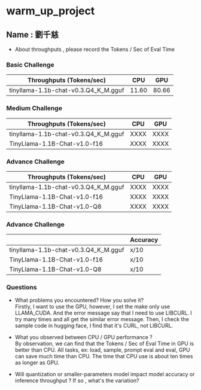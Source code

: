 # warm_up_project
## Name : 劉千慈

* About throughputs , please record the Tokens / Sec of Eval Time 

### Basic Challenge
| Throughputs (Tokens/sec) | CPU      | GPU      | 
| --------                 | -------- | -------- | 
| tinyllama-1.1b-chat-v0.3.Q4_K_M.gguf  |11.60     | 80.66   |


### Medium Challenge
| Throughputs (Tokens/sec) | CPU      | GPU      | 
| --------                 | -------- | -------- | 
| tinyllama-1.1b-chat-v0.3.Q4_K_M.gguf  | XXXX     | XXXX     |
| TinyLlama-1.1B-Chat-v1.0-f16  | XXXX     | XXXX     |



### Advance Challenge
| Throughputs (Tokens/sec) | CPU      | GPU      | 
| --------                 | -------- | -------- | 
| tinyllama-1.1b-chat-v0.3.Q4_K_M.gguf  | XXXX     | XXXX     |
| TinyLlama-1.1B-Chat-v1.0-f16  | XXXX     | XXXX     |
| TinyLlama-1.1B-Chat-v1.0-Q8  | XXXX     | XXXX     |


### Advance Challenge

|                           | Accuracy  |
| --------                 | --------  |
| tinyllama-1.1b-chat-v0.3.Q4_K_M.gguf | x/10     |
| TinyLlama-1.1B-Chat-v1.0-f16         | x/10     |
| TinyLlama-1.1B-Chat-v1.0-Q8          | x/10     |

### Questions
* What problems you encountered? How you solve it?  
   Firstly, I want to use the GPU, however, I set the make only use LLAMA_CUDA.
  And the error message say that I need to use LIBCURL. I try many times and all get the similar error message.
  Then, I check the sample code in hugging face, I find that it's CURL, not LIBCURL.
* What you observed between CPU / GPU performance ?  
  By observation, we can find that the Tokens / Sec of Eval Time in GPU is better than CPU.
  All tasks, ex: load, sample, prompt eval and eval, GPU can save much time than CPU.
  The time that CPU use is about ten times as longer as GPU.   
  
* Will quantization or smaller-parameters model impact model accuracy or inference throughput ? If so , what's the variation?


